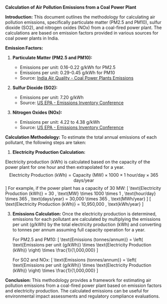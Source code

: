 **Calculation of Air Pollution Emissions from a Coal Power Plant**

**Introduction:**
This document outlines the methodology for calculating air pollution emissions, specifically particulate matter (PM2.5 and PM10), sulfur dioxide (SO2), and nitrogen oxides (NOx) from a coal-fired power plant. The calculations are based on emission factors provided in various sources for coal power plants in India.

**Emission Factors:**

1. **Particulate Matter (PM2.5 and PM10):**
   - Emissions per unit: 0.16-0.22 g/kWh for PM2.5
   - Emissions per unit: 0.29-0.45 g/kWh for PM10
   - Source: [India Air Quality - Coal Power Plants Emissions](https://www.indiaairquality.info/wp-content/uploads/docs/2014-08-AE-Emissions-Health-Coal-PPs-India.pdf)

2. **Sulfur Dioxide (SO2):**
   - Emissions per unit: 7.20 g/kWh
   - Source: [US EPA - Emissions Inventory Conference](https://www3.epa.gov/ttnchie1/conference/ei20/session5/mmittal.pdf)

3. **Nitrogen Oxides (NOx):**
   - Emissions per unit: 4.22 to 4.38 g/kWh
   - Source: [US EPA - Emissions Inventory Conference](https://www3.epa.gov/ttnchie1/conference/ei20/session5/mmittal.pdf)

**Calculation Methodology:**
To estimate the total annual emissions of each pollutant, the following steps are taken:

1. **Electricity Production Calculation:**

Electricity production (kWh) is calculated based on the capacity of the power plant for one hour and then extrapolated for a year.
$$
\text{Electricity Production (kWh)} = \text{Capacity (MW)} \times 1000 \times 1 \text{ hour/day} \times 365 \text{ days/year}
$$
   \]
   For example, if the power plant has a capacity of 30 MW:
   \[
   \text{Electricity Production (kWh)} = 30 \, \text{MW} \times 1000 \times 1 \, \text{hour/day} \times 365 \, \text{days/year} = 30,000 \times 365 \, \text{MWh/year}
   \]
   \[
   \text{Electricity Production (kWh)} = 10,950,000 \, \text{kWh/year}
   \]

3. **Emissions Calculation:**
   Once the electricity production is determined, emissions for each pollutant are calculated by multiplying the emissions per unit (g/kWh) by the total electricity production (kWh) and converting to tonnes per annum assuming full capacity operation for a year.
   
   For PM2.5 and PM10:
   \[
   \text{Emissions (tonnes/annum)} = \left( \text{Emissions per unit (g/kWh)} \times \text{Electricity Production (kWh)} \right) \times \frac{1}{1,000,000}
   \]
   
   For SO2 and NOx:
   \[
   \text{Emissions (tonnes/annum)} = \left( \text{Emissions per unit (g/kWh)} \times \text{Electricity Production (kWh)} \right) \times \frac{1}{1,000,000}
   \]
   
**Conclusion:**
This methodology provides a framework for estimating air pollution emissions from a coal-fired power plant based on emission factors and electricity production. The calculated emissions can be useful for environmental impact assessments and regulatory compliance evaluations.
